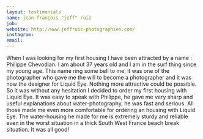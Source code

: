 ```yaml
---
layout: testimonials
name: jean-françois "jeff" ruiz
job:  
website: http://www.jeffruiz-photographies.com/
instagram:
email:
---
```

When I was looking for my first housing I have been attracted by a name : Philippe Chevodian. I am about 37 years old and I am in the surf thing since my young age. This name ring some bell to me, it was one of the photographer who gave me the will to become a photographer and it was now the designer for Liquid Eye. Nothing more attractive could be possible. So it was without any hesitation I decided to order my first housing with Liquid Eye. It was easy to speak with Philippe, he gave me very sharp and useful explanations about water-photography, he was fast and serious. All those made me even more comfortable for ordering an housing with Liquid Eye.
The water-housing he made for me is extremely sturdy and reliable even in the worst situation in a thick South West France beach break situation. It was all good!
